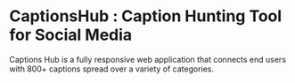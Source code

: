 # CaptionsHub : Caption Hunting Tool for Social Media 
Captions Hub is a fully responsive web application that connects end users with 800+ captions spread over a variety of categories.
